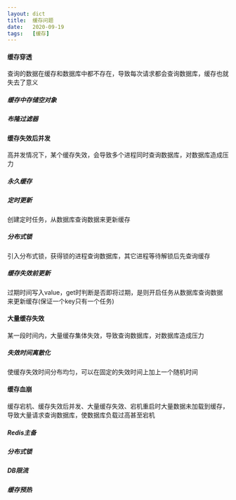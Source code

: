 ```yaml
---
layout: dict
title:  缓存问题
date:   2020-09-19
tags:   [缓存]
---
```


#### 缓存穿透

查询的数据在缓存和数据库中都不存在，导致每次请求都会查询数据库，缓存也就失去了意义

##### 缓存中存储空对象

##### 布隆过滤器

#### 缓存失效后并发

高并发情况下，某个缓存失效，会导致多个进程同时查询数据库，对数据库造成压力

##### 永久缓存

##### 定时更新

创建定时任务，从数据库查询数据来更新缓存

##### 分布式锁

引入分布式锁，获得锁的进程查询数据库，其它进程等待解锁后先查询缓存

##### 缓存失效前更新

过期时间写入value，get时判断是否即将过期，是则开启任务从数据库查询数据来更新缓存(保证一个key只有一个任务)

#### 大量缓存失效

某一段时间内，大量缓存集体失效，导致查询数据库，对数据库造成压力

##### 失效时间离散化

使缓存失效时间分布均匀，可以在固定的失效时间上加上一个随机时间

#### 缓存血崩

缓存宕机、缓存失效后并发、大量缓存失效、宕机重启时大量数据未加载到缓存，导致大量请求查询数据库，使数据库负载过高甚至宕机

##### Redis主备

##### 分布式锁

##### DB限流

##### 缓存预热
